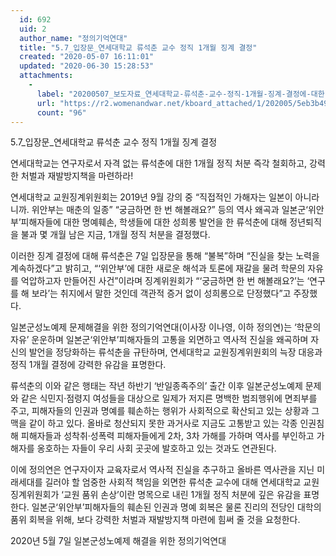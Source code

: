 ```yaml
---
  id: 692
  uid: 2
  author_name: "정의기억연대"
  title: "5.7_입장문_연세대학교 류석춘 교수 정직 1개월 징계 결정"
  created: "2020-05-07 16:11:01"
  updated: "2020-06-30 15:28:53"
  attachments: 
    - 
      label: "20200507_보도자료_연세대학교-류석춘-교수-정직-1개월-징계-결정에-대한-정의연-입장.hwp"
      url: "https://r2.womenandwar.net/kboard_attached/1/202005/5eb3b4976e5323946177.hwp"
      count: "96"
---
```

5.7_입장문_연세대학교 류석춘 교수 정직 1개월 징계 결정

연세대학교는 연구자로서 자격 없는 류석춘에 대한 
1개월 정직 처분 즉각 철회하고, 강력한 처벌과 재발방지책을 마련하라!

연세대학교 교원징계위원회는 2019년 9월 강의 중 “직접적인 가해자는 일본이 아니라니까. 위안부는 매춘의 일종” “궁금하면 한 번 해볼래요?” 등의 역사 왜곡과 일본군‘위안부’피해자들에 대한 명예훼손, 학생들에 대한 성희롱 발언을 한 류석춘에 대해 정년퇴직을 불과 몇 개월 남은 지금, 1개월 정직 처분을 결정했다. 

이러한 징계 결정에 대해 류석춘은 7일 입장문을 통해 “불복”하며 “진실을 찾는 노력을 계속하겠다”고 밝히고, “‘위안부’에 대한 새로운 해석과 토론에 재갈을 물려 학문의 자유를 억압하고자 만들어진 사건”이라며 징계위원회가 “‘궁금하면 한 번 해볼래요?’는 ‘연구를 해 보라’는 취지에서 말한 것인데 객관적 증거 없이 성희롱으로 단정했다”고 주장했다. 

일본군성노예제 문제해결을 위한 정의기억연대(이사장 이나영, 이하 정의연)는 ‘학문의 자유’ 운운하며 일본군‘위안부’피해자들의 고통을 외면하고 역사적 진실을 왜곡하며 자신의 발언을 정당화하는 류석춘을 규탄하며, 연세대학교 교원징계위원회의 늑장 대응과 정직 1개월 결정에 강력한 유감을 표명한다. 

류석춘의 이와 같은 행태는 작년 하반기 ‘반일종족주의’ 출간 이후 일본군성노예제 문제와 같은 식민지·점령지 여성들을 대상으로 일제가 저지른 명백한 범죄행위에 면죄부를 주고, 피해자들의 인권과 명예를 훼손하는 행위가 사회적으로 확산되고 있는 상황과 그 맥을 같이 하고 있다. 올바로 청산되지 못한 과거사로 지금도 고통받고 있는 각종 인권침해 피해자들과 성착취·성폭력 피해자들에게 2차, 3차 가해를 가하며 역사를 부인하고 가해자를 옹호하는 자들이 우리 사회 곳곳에 발호하고 있는 것과도 연관된다. 

이에 정의연은 연구자이자 교육자로서 역사적 진실을 추구하고 올바른 역사관을 지닌 미래세대를 길러야 할 엄중한 사회적 책임을 외면한 류석춘 교수에 대해 연세대학교 교원징계위원회가 ‘교원 품위 손상’이란 명목으로 내린 1개월 정직 처분에 깊은 유감을 표명한다. 일본군‘위안부’피해자들의 훼손된 인권과 명예 회복은 물론 진리의 전당인 대학의 품위 회복을 위해, 보다 강력한 처벌과 재발방지책 마련에 힘써 줄 것을 요청한다. 

2020년 5월 7일
일본군성노예제 해결을 위한 정의기억연대